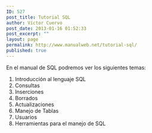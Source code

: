 ```yaml
---
ID: 527
post_title: Tutorial SQL
author: Víctor Cuervo
post_date: 2013-01-16 01:52:33
post_excerpt: ""
layout: page
permalink: http://www.manualweb.net/tutorial-sql/
published: true
---
```

En el manual de SQL podremos ver los siguientes temas:

1.  Introducción al lenguaje SQL
2.  Consultas
3.  Inserciones
4.  Borrados
5.  Actualizaciones
6.  Manejo de Tablas
7.  Usuarios
8.  Herramientas para el manejo de SQL